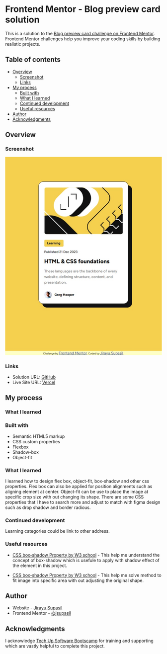 # Frontend Mentor - Blog preview card solution

This is a solution to the [Blog preview card challenge on Frontend Mentor](https://www.frontendmentor.io/challenges/blog-preview-card-ckPaj01IcS). Frontend Mentor challenges help you improve your coding skills by building realistic projects.

## Table of contents

- [Overview](#overview)
  - [Screenshot](#screenshot)
  - [Links](#links)
- [My process](#my-process)
  - [Built with](#built-with)
  - [What I learned](#what-i-learned)
  - [Continued development](#continued-development)
  - [Useful resources](#useful-resources)
- [Author](#author)
- [Acknowledgments](#acknowledgments)

## Overview

### Screenshot

![Screenshot](./screenshot.jpg)

### Links

- Solution URL: [GitHub](https://github.com/jsupasil/frontend-mentor-newbie-blog-preview-card)
- Live Site URL: [Vercel](https://frontend-mentor-newbie-qr-code-component.vercel.app/)

## My process

### What I learned

### Built with

- Semantic HTML5 markup
- CSS custom properties
- Flexbox
- Shadow-box
- Object-fit

### What I learned

I learned how to design flex box, object-fit, box-shadow and other css properties. Flex box can also be applied for position alignments such as aligning element at center. Object-fit can be use to place the image at specific crop size with out changing its shape. There are some CSS properties that I have to search more and adjust to match with figma design such as drop shadow and border radious.

### Continued development

Learning categories could be link to other address.

### Useful resources

- [CSS box-shadow Property by W3 school](https://www.w3schools.com/cssref/css3_pr_box-shadow.php) - This help me understand the concept of box-shadow which is usefule to apply with shadow effect of the element in this project.

- [CSS box-shadow Property by W3 school](https://www.w3schools.com/css/css3_object-fit.asp) - This help me solve method to fit image into specific area with out adjusting the original shape.

## Author

- Website - [Jirayu Supasil](https://github.com/jsupasil)
- Frontend Mentor - [@jsupasil](https://www.frontendmentor.io/profile/jsupasil)

## Acknowledgments

I acknowledge [Tech Up Software Bootscamp](https://www.techupth.com/) for training and supporting which are vastly helpful to complete this project.
